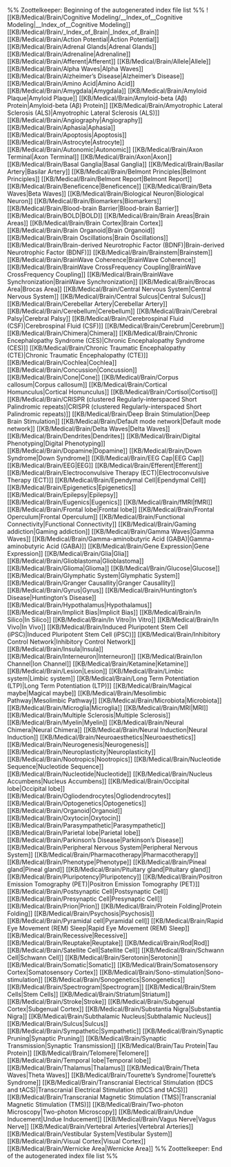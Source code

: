 %% Zoottelkeeper: Beginning of the autogenerated index file list  %%
 ![[KB/Medical/Brain/Cognitive Modeling/__Index_of__Cognitive Modeling|__Index_of__Cognitive Modeling]]
 [[KB/Medical/Brain/_Index_of_Brain|_Index_of_Brain]]
 [[KB/Medical/Brain/Action Potential|Action Potential]]
 [[KB/Medical/Brain/Adrenal Glands|Adrenal Glands]]
 [[KB/Medical/Brain/Adrenaline|Adrenaline]]
 [[KB/Medical/Brain/Afferent|Afferent]]
 [[KB/Medical/Brain/Allele|Allele]]
 [[KB/Medical/Brain/Alpha Waves|Alpha Waves]]
 [[KB/Medical/Brain/Alzheimer’s Disease|Alzheimer’s Disease]]
 [[KB/Medical/Brain/Amino Acid|Amino Acid]]
 [[KB/Medical/Brain/Amygdala|Amygdala]]
 [[KB/Medical/Brain/Amyloid Plaque|Amyloid Plaque]]
 [[KB/Medical/Brain/Amyloid-beta (Aβ) Protein|Amyloid-beta (Aβ) Protein]]
 [[KB/Medical/Brain/Amyotrophic Lateral Sclerosis (ALS)|Amyotrophic Lateral Sclerosis (ALS)]]
 [[KB/Medical/Brain/Angiography|Angiography]]
 [[KB/Medical/Brain/Aphasia|Aphasia]]
 [[KB/Medical/Brain/Apoptosis|Apoptosis]]
 [[KB/Medical/Brain/Astrocyte|Astrocyte]]
 [[KB/Medical/Brain/Autonomic|Autonomic]]
 [[KB/Medical/Brain/Axon Terminal|Axon Terminal]]
 [[KB/Medical/Brain/Axon|Axon]]
 [[KB/Medical/Brain/Basal Ganglia|Basal Ganglia]]
 [[KB/Medical/Brain/Basilar Artery|Basilar Artery]]
 [[KB/Medical/Brain/Belmont Principles|Belmont Principles]]
 [[KB/Medical/Brain/Belmont Report|Belmont Report]]
 [[KB/Medical/Brain/Beneficence|Beneficence]]
 [[KB/Medical/Brain/Beta Waves|Beta Waves]]
 [[KB/Medical/Brain/Biological Neuron|Biological Neuron]]
 [[KB/Medical/Brain/Biomarkers|Biomarkers]]
 [[KB/Medical/Brain/Blood-brain Barrier|Blood-brain Barrier]]
 [[KB/Medical/Brain/BOLD|BOLD]]
 [[KB/Medical/Brain/Brain Areas|Brain Areas]]
 [[KB/Medical/Brain/Brain Cortex|Brain Cortex]]
 [[KB/Medical/Brain/Brain Organoid|Brain Organoid]]
 [[KB/Medical/Brain/Brain Oscillations|Brain Oscillations]]
 [[KB/Medical/Brain/Brain-derived Neurotrophic Factor (BDNF)|Brain-derived Neurotrophic Factor (BDNF)]]
 [[KB/Medical/Brain/Brainstem|Brainstem]]
 [[KB/Medical/Brain/BrainWave Coherence|BrainWave Coherence]]
 [[KB/Medical/Brain/BrainWave CrossFrequency Coupling|BrainWave CrossFrequency Coupling]]
 [[KB/Medical/Brain/BrainWave Synchronization|BrainWave Synchronization]]
 [[KB/Medical/Brain/Brocas Area|Brocas Area]]
 [[KB/Medical/Brain/Central Nervous System|Central Nervous System]]
 [[KB/Medical/Brain/Central Sulcus|Central Sulcus]]
 [[KB/Medical/Brain/Cerebellar Artery|Cerebellar Artery]]
 [[KB/Medical/Brain/Cerebellum|Cerebellum]]
 [[KB/Medical/Brain/Cerebral Palsy|Cerebral Palsy]]
 [[KB/Medical/Brain/Cerebrospinal Fluid (CSF)|Cerebrospinal Fluid (CSF)]]
 [[KB/Medical/Brain/Cerebrum|Cerebrum]]
 [[KB/Medical/Brain/Chimera|Chimera]]
 [[KB/Medical/Brain/Chronic Encephalopathy Syndrome (CES)|Chronic Encephalopathy Syndrome (CES)]]
 [[KB/Medical/Brain/Chronic Traumatic Encephalopathy (CTE)|Chronic Traumatic Encephalopathy (CTE)]]
 [[KB/Medical/Brain/Cochlea|Cochlea]]
 [[KB/Medical/Brain/Concussion|Concussion]]
 [[KB/Medical/Brain/Cone|Cone]]
 [[KB/Medical/Brain/Corpus callosum|Corpus callosum]]
 [[KB/Medical/Brain/Cortical Homunculus|Cortical Homunculus]]
 [[KB/Medical/Brain/Cortisol|Cortisol]]
 [[KB/Medical/Brain/CRISPR (clustered Regularly-interspaced Short Palindromic repeats)|CRISPR (clustered Regularly-interspaced Short Palindromic repeats)]]
 [[KB/Medical/Brain/Deep Brain Stimulation|Deep Brain Stimulation]]
 [[KB/Medical/Brain/Default mode network|Default mode network]]
 [[KB/Medical/Brain/Delta Waves|Delta Waves]]
 [[KB/Medical/Brain/Dendrites|Dendrites]]
 [[KB/Medical/Brain/Digital Phenotyping|Digital Phenotyping]]
 [[KB/Medical/Brain/Dopamine|Dopamine]]
 [[KB/Medical/Brain/Down Syndrome|Down Syndrome]]
 [[KB/Medical/Brain/EEG Cap|EEG Cap]]
 [[KB/Medical/Brain/EEG|EEG]]
 [[KB/Medical/Brain/Efferent|Efferent]]
 [[KB/Medical/Brain/Electroconvulsive Therapy (ECT)|Electroconvulsive Therapy (ECT)]]
 [[KB/Medical/Brain/Ependymal Cell|Ependymal Cell]]
 [[KB/Medical/Brain/Epigenetics|Epigenetics]]
 [[KB/Medical/Brain/Epilepsy|Epilepsy]]
 [[KB/Medical/Brain/Eugenics|Eugenics]]
 [[KB/Medical/Brain/fMRI|fMRI]]
 [[KB/Medical/Brain/Frontal lobe|Frontal lobe]]
 [[KB/Medical/Brain/Frontal Operculum|Frontal Operculum]]
 [[KB/Medical/Brain/Functional Connectivity|Functional Connectivity]]
 [[KB/Medical/Brain/Gaming addiction|Gaming addiction]]
 [[KB/Medical/Brain/Gamma Waves|Gamma Waves]]
 [[KB/Medical/Brain/Gamma-aminobutyric Acid (GABA)|Gamma-aminobutyric Acid (GABA)]]
 [[KB/Medical/Brain/Gene Expression|Gene Expression]]
 [[KB/Medical/Brain/Glia|Glia]]
 [[KB/Medical/Brain/Glioblastoma|Glioblastoma]]
 [[KB/Medical/Brain/Glioma|Glioma]]
 [[KB/Medical/Brain/Glucose|Glucose]]
 [[KB/Medical/Brain/Glymphatic System|Glymphatic System]]
 [[KB/Medical/Brain/Granger Causallity|Granger Causallity]]
 [[KB/Medical/Brain/Gyrus|Gyrus]]
 [[KB/Medical/Brain/Huntington’s Disease|Huntington’s Disease]]
 [[KB/Medical/Brain/Hypothalamus|Hypothalamus]]
 [[KB/Medical/Brain/Implicit Bias|Implicit Bias]]
 [[KB/Medical/Brain/In Silico|In Silico]]
 [[KB/Medical/Brain/In Vitro|In Vitro]]
 [[KB/Medical/Brain/In Vivo|In Vivo]]
 [[KB/Medical/Brain/Induced Pluripotent Stem Cell (iPSC)|Induced Pluripotent Stem Cell (iPSC)]]
 [[KB/Medical/Brain/Inhibitory Control Network|Inhibitory Control Network]]
 [[KB/Medical/Brain/Insula|Insula]]
 [[KB/Medical/Brain/Interneuron|Interneuron]]
 [[KB/Medical/Brain/Ion Channel|Ion Channel]]
 [[KB/Medical/Brain/Ketamine|Ketamine]]
 [[KB/Medical/Brain/Lesion|Lesion]]
 [[KB/Medical/Brain/Limbic system|Limbic system]]
 [[KB/Medical/Brain/Long Term Potentiation (LTP)|Long Term Potentiation (LTP)]]
 [[KB/Medical/Brain/Magical maybe|Magical maybe]]
 [[KB/Medical/Brain/Mesolimbic Pathway|Mesolimbic Pathway]]
 [[KB/Medical/Brain/Microbiota|Microbiota]]
 [[KB/Medical/Brain/Microglia|Microglia]]
 [[KB/Medical/Brain/MRI|MRI]]
 [[KB/Medical/Brain/Multiple Sclerosis|Multiple Sclerosis]]
 [[KB/Medical/Brain/Myelin|Myelin]]
 [[KB/Medical/Brain/Neural Chimera|Neural Chimera]]
 [[KB/Medical/Brain/Neural Induction|Neural Induction]]
 [[KB/Medical/Brain/Neuroaesthetics|Neuroaesthetics]]
 [[KB/Medical/Brain/Neurogenesis|Neurogenesis]]
 [[KB/Medical/Brain/Neuroplasticity|Neuroplasticity]]
 [[KB/Medical/Brain/Nootropics|Nootropics]]
 [[KB/Medical/Brain/Nucleotide Sequence|Nucleotide Sequence]]
 [[KB/Medical/Brain/Nucleotide|Nucleotide]]
 [[KB/Medical/Brain/Nucleus Accumbens|Nucleus Accumbens]]
 [[KB/Medical/Brain/Occipital lobe|Occipital lobe]]
 [[KB/Medical/Brain/Ogliodendrocytes|Ogliodendrocytes]]
 [[KB/Medical/Brain/Optogenetics|Optogenetics]]
 [[KB/Medical/Brain/Organoid|Organoid]]
 [[KB/Medical/Brain/Oxytocin|Oxytocin]]
 [[KB/Medical/Brain/Parasympathetic|Parasympathetic]]
 [[KB/Medical/Brain/Parietal lobe|Parietal lobe]]
 [[KB/Medical/Brain/Parkinson’s Disease|Parkinson’s Disease]]
 [[KB/Medical/Brain/Peripheral Nervous System|Peripheral Nervous System]]
 [[KB/Medical/Brain/Pharmacotherapy|Pharmacotherapy]]
 [[KB/Medical/Brain/Phenotype|Phenotype]]
 [[KB/Medical/Brain/Pineal gland|Pineal gland]]
 [[KB/Medical/Brain/Pituitary gland|Pituitary gland]]
 [[KB/Medical/Brain/Pluripotency|Pluripotency]]
 [[KB/Medical/Brain/Positron Emission Tomography (PET)|Positron Emission Tomography (PET)]]
 [[KB/Medical/Brain/Postsynaptic Cell|Postsynaptic Cell]]
 [[KB/Medical/Brain/Presynaptic Cell|Presynaptic Cell]]
 [[KB/Medical/Brain/Prion|Prion]]
 [[KB/Medical/Brain/Protein Folding|Protein Folding]]
 [[KB/Medical/Brain/Psychosis|Psychosis]]
 [[KB/Medical/Brain/Pyramidal cell|Pyramidal cell]]
 [[KB/Medical/Brain/Rapid Eye Movement (REM) Sleep|Rapid Eye Movement (REM) Sleep]]
 [[KB/Medical/Brain/Recessive|Recessive]]
 [[KB/Medical/Brain/Reuptake|Reuptake]]
 [[KB/Medical/Brain/Rod|Rod]]
 [[KB/Medical/Brain/Satellite Cell|Satellite Cell]]
 [[KB/Medical/Brain/Schwann Cell|Schwann Cell]]
 [[KB/Medical/Brain/Serotonin|Serotonin]]
 [[KB/Medical/Brain/Somatic|Somatic]]
 [[KB/Medical/Brain/Somatosensory Cortex|Somatosensory Cortex]]
 [[KB/Medical/Brain/Sono-stimulation|Sono-stimulation]]
 [[KB/Medical/Brain/Sonogenetics|Sonogenetics]]
 [[KB/Medical/Brain/Spectrogram|Spectrogram]]
 [[KB/Medical/Brain/Stem Cells|Stem Cells]]
 [[KB/Medical/Brain/Striatum|Striatum]]
 [[KB/Medical/Brain/Stroke|Stroke]]
 [[KB/Medical/Brain/Subgenual Cortex|Subgenual Cortex]]
 [[KB/Medical/Brain/Substantia Nigra|Substantia Nigra]]
 [[KB/Medical/Brain/Subthalamic Nucleus|Subthalamic Nucleus]]
 [[KB/Medical/Brain/Sulcus|Sulcus]]
 [[KB/Medical/Brain/Sympathetic|Sympathetic]]
 [[KB/Medical/Brain/Synaptic Pruning|Synaptic Pruning]]
 [[KB/Medical/Brain/Synaptic Transmission|Synaptic Transmission]]
 [[KB/Medical/Brain/Tau Protein|Tau Protein]]
 [[KB/Medical/Brain/Telomere|Telomere]]
 [[KB/Medical/Brain/Temporal lobe|Temporal lobe]]
 [[KB/Medical/Brain/Thalamus|Thalamus]]
 [[KB/Medical/Brain/Theta Waves|Theta Waves]]
 [[KB/Medical/Brain/Tourette’s Syndrome|Tourette’s Syndrome]]
 [[KB/Medical/Brain/Transcranial Electrical Stimulation (tDCS and tACS)|Transcranial Electrical Stimulation (tDCS and tACS)]]
 [[KB/Medical/Brain/Transcranial Magnetic Stimulation (TMS)|Transcranial Magnetic Stimulation (TMS)]]
 [[KB/Medical/Brain/Two-photon Microscopy|Two-photon Microscopy]]
 [[KB/Medical/Brain/Undue Inducement|Undue Inducement]]
 [[KB/Medical/Brain/Vagus Nerve|Vagus Nerve]]
 [[KB/Medical/Brain/Vertebral Arteries|Vertebral Arteries]]
 [[KB/Medical/Brain/Vestibular System|Vestibular System]]
 [[KB/Medical/Brain/Visual Cortex|Visual Cortex]]
 [[KB/Medical/Brain/Wernicke Area|Wernicke Area]]
%% Zoottelkeeper: End of the autogenerated index file list  %%
